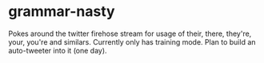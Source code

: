 # grammar-nasty
Pokes around the twitter firehose stream for usage of their, there, they're, your, you're and similars. Currently only has training mode. Plan to build an auto-tweeter into it (one day). 
